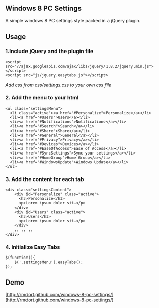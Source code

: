 ## Windows 8 PC Settings

A simple windows 8 PC settings style packed in a jQuery plugin.

## Usage

### 1.Include jQuery and the plugin file

	<script src="//ajax.googleapis.com/ajax/libs/jquery/1.8.2/jquery.min.js"></script>
    <script src="js/jquery.easytabs.js"></script>

*Add css from css/settings.css to your own css file*

### 2. Add the menu to your html

	<ul class="settingsMenu">
      <li class="active"><a href="#Personalize">Personalize</a></li>
      <li><a href="#Users">Users</a></li>
      <li><a href="#Notifications">Notifications</a></li>
      <li><a href="#Search">Search</a></li>
      <li><a href="#Share">Share</a></li>
      <li><a href="#General">General</a></li>
      <li><a href="#Privacy">Privacy</a></li>
      <li><a href="#Devices">Devices</a></li>
      <li><a href="#EaseOfAccess">Ease of Access</a></li>
      <li><a href="#SyncSettings">Sync your settings</a></li>
      <li><a href="#HomeGroup">Home Group</a></li>
      <li><a href="#WindowsUpdate">Windows Update</a></li>
    </ul>
    
### 3. Add the content for each tab

	<div class="settingsContent">
        <div id="Personalize" class="active">
          <h3>Personalize</h3>
          <p>Lorem ipsum dolor sit…</p>
        </div>
        <div id="Users" class="active">
          <h3>Users</h3>
          <p>Lorem ipsum dolor sit…</p>
        </div>
       	.. .. .. 
    </div>
    
### 4. Initialize Easy Tabs

	$(function(){
    	$('.settingsMenu').easyTabs();
	});
	
	
## Demo

[http://rmdort.github.com/windows-8-pc-settings/](http://rmdort.github.com/windows-8-pc-settings/)